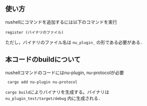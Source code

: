 ## 使い方
nushellにコマンドを追加するには以下のコマンドを実行
```
register (バイナリのファイル)
```
ただし，バイナリのファイル名は `nu_plugin_` の形である必要がある．

## 本コードのbuildについて
nushellコマンドのコードにはnu-plugin, nu-protocolが必要
```
 cargo add nu-plugin nu-protocol
```
`cargo build`によりバイナリを生成する。バイナリは `nu_plugin_test/target/debug` 内に生成される．